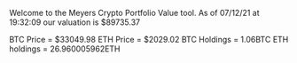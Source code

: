 Welcome to the Meyers Crypto Portfolio Value tool. 
As of 07/12/21 at 19:32:09 our valuation is $89735.37 

BTC Price = $33049.98
 ETH Price = $2029.02
BTC Holdings = 1.06BTC
 ETH holdings = 26.960005962ETH 
